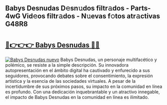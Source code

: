 ## Babys Desnudas D𝚎sn𝚞dos filtr𝚊dos - Parts-4wG Vid𝚎os filtr𝚊dos - N𝚞evas f𝚘tos atr𝚊ctivas G48R8

# <h2><a href="http://mbcep5.tromn.icu/?c=Babys+Desnudas">🔗👉👉👉 Babys Desnudas 🔗🔗</a></h2>

[![Babys Desnudas nuevo](https://i.imgur.com/pEAQMta.gif)](http://mbcep5.tromn.icu/?c=Babys+Desnudas)
Babys Desnudas, un personaje multifacético y polémico, se resiste a la simple descripción. Su innovadora autopresentación en el ámbito digital ha cautivado y enfurecido a sus seguidores, provocando debates sobre el consentimiento, la expresión artística y la esencia de las sociedades virtuales. A pesar de la incertidumbre de sus próximos pasos, su impacto en la comunidad en línea es profundo. Con una dedicación inquebrantable y un atractivo innegable, el impacto de Babys Desnudas en la comunidad en línea es ilimitado.
